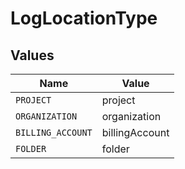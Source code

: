 # LogLocationType


## Values

| Name              | Value             |
| ----------------- | ----------------- |
| `PROJECT`         | project           |
| `ORGANIZATION`    | organization      |
| `BILLING_ACCOUNT` | billingAccount    |
| `FOLDER`          | folder            |